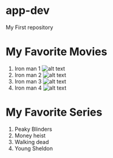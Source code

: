# app-dev
My First repository

# My Favorite Movies
1. Iron man 1
![alt text](https://encrypted-tbn0.gstatic.com/images?q=tbn:ANd9GcRDu1vPeSN-mS9aEe9-Iss6tpTHNV0uyC9RlCsEFOwR497WRHLGLQQQkgDauGOdAPpZGgQ&usqp=CAU)
3. Iron man 2
   ![alt text](https://encrypted-tbn0.gstatic.com/images?q=tbn:ANd9GcRDu1vPeSN-mS9aEe9-Iss6tpTHNV0uyC9RlCsEFOwR497WRHLGLQQQkgDauGOdAPpZGgQ&usqp=CAU)
5. Iron man 3
 ![alt text](https://encrypted-tbn0.gstatic.com/images?q=tbn:ANd9GcRDu1vPeSN-mS9aEe9-Iss6tpTHNV0uyC9RlCsEFOwR497WRHLGLQQQkgDauGOdAPpZGgQ&usqp=CAU)
7. Iron man 4
![alt text](https://encrypted-tbn0.gstatic.com/images?q=tbn:ANd9GcRDu1vPeSN-mS9aEe9-Iss6tpTHNV0uyC9RlCsEFOwR497WRHLGLQQQkgDauGOdAPpZGgQ&usqp=CAU)

# My Favorite Series
1. Peaky Blinders 
3. Money heist
4. Walking dead
5. Young Sheldon

